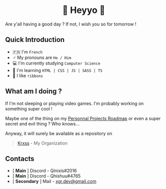 # <div align = "center">🎀 Heyyo 👋</div>
Are y'all having a good day ? If not, I wish you so for tomorrow !

## Quick Introduction
- 🇫🇷 I'm `French`
- ♂️ My pronouns are `He / Him`
- 💻 I'm currently studying `Computer Science`
- 🥇 I'm learning `HTML | CSS | JS | SASS | TS`
- 🎀 I like `ribbons`

## What am I doing ?
If I'm not sleeping or playing video games. I'm probably working on something super cool !

Maybe one of the thing on my [Personnal Projects Roadmap](https://github.com/users/Qinixis/projects/3) or even a super secret and evil thing ? Who knows...

Anyway, it will surely be available as a repository on<br>
> [Krxss](https://github.com/XGR-Development) - My Organization

## Contacts
- [ **Main** ] Discord - Qinixis#2016
- [ **Main** ] Discord - Qhishuu#4765
- [ **Secondary** ] Mail - <xgr.dev@gmail.com>
